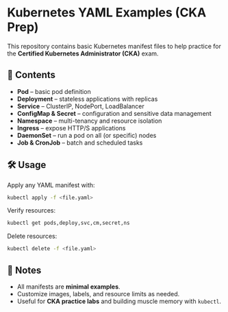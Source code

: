 
# Kubernetes YAML Examples (CKA Prep)

This repository contains basic Kubernetes manifest files to help practice for the **Certified Kubernetes Administrator (CKA)** exam.

## 📂 Contents

* **Pod** – basic pod definition
* **Deployment** – stateless applications with replicas
* **Service** – ClusterIP, NodePort, LoadBalancer
* **ConfigMap & Secret** – configuration and sensitive data management
* **Namespace** – multi-tenancy and resource isolation
* **Ingress** – expose HTTP/S applications
* **DaemonSet** – run a pod on all (or specific) nodes
* **Job & CronJob** – batch and scheduled tasks

## 🛠️ Usage

Apply any YAML manifest with:

```bash
kubectl apply -f <file.yaml>
```

Verify resources:

```bash
kubectl get pods,deploy,svc,cm,secret,ns
```

Delete resources:

```bash
kubectl delete -f <file.yaml>
```

## 🎯 Notes

* All manifests are **minimal examples**.
* Customize images, labels, and resource limits as needed.
* Useful for **CKA practice labs** and building muscle memory with `kubectl`.
